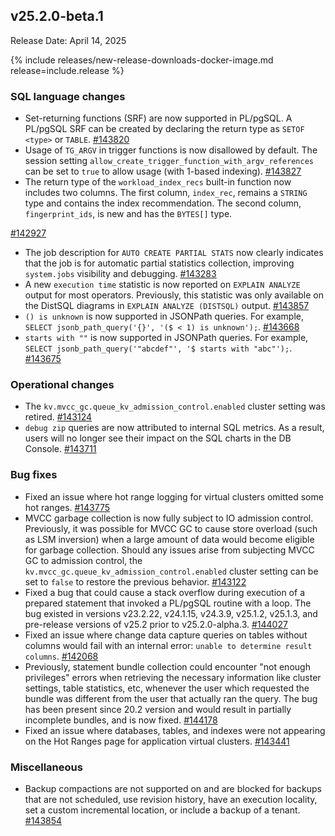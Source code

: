 ## v25.2.0-beta.1

Release Date: April 14, 2025

{% include releases/new-release-downloads-docker-image.md release=include.release %}

<h3 id="v25-2-0-beta-1-sql-language-changes">SQL language changes</h3>

- Set-returning functions (SRF) are now supported in PL/pgSQL. A PL/pgSQL SRF can be created by declaring the return type as `SETOF <type>` or `TABLE`.
 [#143820][#143820]
- Usage of `TG_ARGV` in trigger functions is now disallowed by default. The session setting `allow_create_trigger_function_with_argv_references` can be set to `true` to allow usage (with 1-based indexing).
 [#143827][#143827]
- The return type of the `workload_index_recs` built-in function now includes two columns. The first column, `index_rec`, remains a `STRING` type and contains the index recommendation. The second column, `fingerprint_ids`, is new and has the `BYTES[]` type.

 [#142927][#142927]
- The job description for `AUTO CREATE PARTIAL STATS` now clearly indicates that the job is for automatic partial statistics collection, improving `system.jobs` visibility and debugging.
 [#143283][#143283]
- A new `execution time` statistic is now reported on `EXPLAIN ANALYZE` output for most operators. Previously, this statistic was only available on the DistSQL diagrams in `EXPLAIN ANALYZE (DISTSQL)` output.
 [#143857][#143857]
- `() is unknown` is now supported in JSONPath queries. For example, `SELECT jsonb_path_query('{}', '($ < 1) is unknown');`.
 [#143668][#143668]
- `starts with ""` is now supported in JSONPath queries. For example, `SELECT jsonb_path_query('"abcdef"', '$
  starts with "abc"');`.
 [#143675][#143675]

<h3 id="v25-2-0-beta-1-operational-changes">Operational changes</h3>

- The `kv.mvcc_gc.queue_kv_admission_control.enabled` cluster setting was retired.
 [#143124][#143124]
- `debug zip` queries are now attributed to internal SQL metrics. As a result, users will no longer see their impact on the SQL charts in the DB Console.
 [#143711][#143711]

<h3 id="v25-2-0-beta-1-bug-fixes">Bug fixes</h3>

- Fixed an issue where hot range logging for virtual clusters omitted some hot ranges.
 [#143775][#143775]
- MVCC garbage collection is now fully subject to IO admission control. Previously, it was possible for MVCC GC to cause store overload (such as LSM inversion) when a large amount of data would become eligible for garbage collection. Should any issues arise from subjecting MVCC GC to admission control, the `kv.mvcc_gc.queue_kv_admission_control.enabled` cluster setting can be set to `false` to restore the previous behavior.
 [#143122][#143122]
- Fixed a bug that could cause a stack overflow during execution of a prepared statement that invoked a PL/pgSQL routine with a loop. The bug existed in versions v23.2.22, v24.1.15, v24.3.9, v25.1.2, v25.1.3, and pre-release versions of v25.2 prior to v25.2.0-alpha.3.
 [#144027][#144027]
- Fixed an issue where change data capture queries on tables without columns would fail with an internal error: `unable to determine result columns`.
 [#142068][#142068]
- Previously, statement bundle collection could
  encounter "not enough privileges" errors when retrieving the necessary
  information like cluster settings, table statistics, etc, whenever the
  user which requested the bundle was different from the user that
  actually ran the query. The bug has been present since 20.2 version and
  would result in partially incomplete bundles, and is now fixed. [#144178][#144178]
- Fixed an issue where databases, tables, and indexes were not appearing on the Hot Ranges page for application virtual clusters.
 [#143441][#143441]

<h3 id="v25-2-0-beta-1-miscellaneous">Miscellaneous</h3>

- Backup compactions are not supported on and are blocked
  for backups that are not scheduled, use revision history, have an
  execution locality, set a custom incremental location, or include a
  backup of a tenant. [#143854][#143854]


[#143820]: https://github.com/cockroachdb/cockroach/pull/143820
[#143283]: https://github.com/cockroachdb/cockroach/pull/143283
[#143857]: https://github.com/cockroachdb/cockroach/pull/143857
[#143775]: https://github.com/cockroachdb/cockroach/pull/143775
[#142068]: https://github.com/cockroachdb/cockroach/pull/142068
[#143122]: https://github.com/cockroachdb/cockroach/pull/143122
[#143441]: https://github.com/cockroachdb/cockroach/pull/143441
[#143827]: https://github.com/cockroachdb/cockroach/pull/143827
[#142927]: https://github.com/cockroachdb/cockroach/pull/142927
[#143668]: https://github.com/cockroachdb/cockroach/pull/143668
[#143711]: https://github.com/cockroachdb/cockroach/pull/143711
[#144178]: https://github.com/cockroachdb/cockroach/pull/144178
[#143854]: https://github.com/cockroachdb/cockroach/pull/143854
[#143675]: https://github.com/cockroachdb/cockroach/pull/143675
[#143124]: https://github.com/cockroachdb/cockroach/pull/143124
[#144027]: https://github.com/cockroachdb/cockroach/pull/144027
